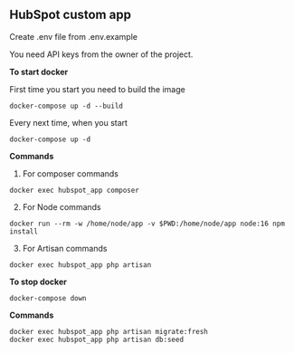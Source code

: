  
## HubSpot custom app

Create .env file from .env.example

You need API keys from the owner of the project.

**To start docker**

First time you start you need to build the image 
```
docker-compose up -d --build
```
Every next time, when you start
```
docker-compose up -d
```

**Commands**
1. For composer commands 
```
docker exec hubspot_app composer
```
2. For Node commands
```
docker run --rm -w /home/node/app -v $PWD:/home/node/app node:16 npm install
```

3. For Artisan commands
```
docker exec hubspot_app php artisan
```

**To stop docker**
```
docker-compose down
```

**Commands**
```
docker exec hubspot_app php artisan migrate:fresh
docker exec hubspot_app php artisan db:seed
```
